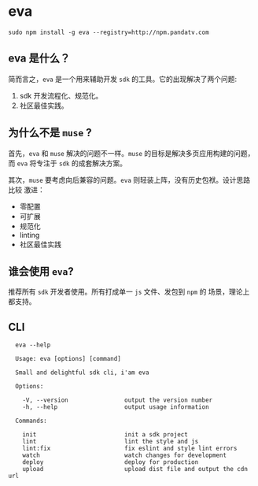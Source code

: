 # eva

```
sudo npm install -g eva --registry=http://npm.pandatv.com
```

## eva 是什么？

简而言之，`eva` 是一个用来辅助开发 `sdk` 的工具。它的出现解决了两个问题:

1. sdk 开发流程化、规范化。
2. 社区最佳实践。

## 为什么不是 `muse` ?

首先，`eva` 和 `muse` 解决的问题不一样。`muse` 的目标是解决多页应用构建的问题，
而 `eva` 将专注于 `sdk` 的成套解决方案。

其次，`muse` 要考虑向后兼容的问题。`eva` 则轻装上阵，没有历史包袱。设计思路比较
激进：

  - 零配置
  - 可扩展
  - 规范化
  - linting
  - 社区最佳实践

## 谁会使用 `eva`?

推荐所有 `sdk` 开发者使用。所有打成单一 `js` 文件、发包到 `npm` 的 场景，理论上
都支持。

## CLI

```
  eva --help

  Usage: eva [options] [command]

  Small and delightful sdk cli, i'am eva

  Options:

    -V, --version                output the version number
    -h, --help                   output usage information

  Commands:

    init                         init a sdk project
    lint                         lint the style and js
    lint:fix                     fix eslint and style lint errors
    watch                        watch changes for development
    deploy                       deploy for production
    upload                       upload dist file and output the cdn url
```

